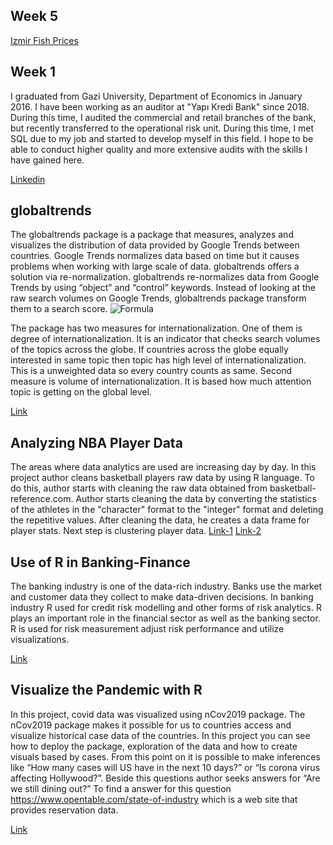 
## Week 5

[Izmir Fish Prices](asil.html)






## Week 1


I graduated from Gazi University, Department of Economics in January 2016. I have been working as an auditor at "Yapı Kredi Bank" since 2018. During this time, I audited the commercial and retail branches of the bank, but recently transferred to the operational risk unit. During this time, I met SQL due to my job and started to develop myself in this field. I hope to be able to conduct higher quality and more extensive audits with the skills I have gained here.

[Linkedin](https://tr.linkedin.com/in/onur-%C3%B6zada-060a3b138)

## globaltrends

The globaltrends package is a package that measures, analyzes and visualizes the distribution of data provided by Google Trends between countries. Google Trends normalizes data based on time but it causes problems when working with large scale of data. globaltrends offers a solution via re-normalization. globaltrends  re-normalizes data from Google Trends by using “object” and “control” keywords. Instead of looking at the raw search volumes on Google Trends, globaltrends package transform them to a search score. 
 ![Formula](https://prnt.sc/1uxt4y1)

The package has two measures for internationalization. One of them is degree of internationalization. It is an indicator that checks search volumes of the topics across the globe. If countries across the globe equally interested in same topic then topic has high level of internationalization. This is a unweighted data so every country counts as same. Second measure is volume of internationalization. It is based how much attention topic is getting on the global level.

[Link](https://www.youtube.com/watch?v=Kkjkny94dgU&list=PL4IzsxWztPdmHhzrXDAOpq4zS_peAVty2&index=5&ab_channel=RConsortium)

## Analyzing NBA Player Data 

The areas where data analytics are used are increasing day by day. In this project author cleans basketball players raw data by using R language. To do this, author starts with cleaning the raw data obtained from basketball-reference.com. Author starts cleaning the data by converting the statistics of the athletes in the "character" format to the "integer" format and deleting the repetitive values. After cleaning the data, he creates a data frame for player stats. Next step is clustering player data. 
[Link-1](https://www.r-bloggers.com/2018/03/analyzing-nba-player-data-i-getting-data/)
[Link-2](http://blog.schochastics.net/post/analyzing-nba-player-data-ii-clustering/)



## Use of R in Banking-Finance

The banking industry is one of the data-rich industry. Banks use the market and customer data they collect to make data-driven decisions. In banking industry R used for credit risk modelling and other forms of risk analytics. R plays an important role in the financial sector as well as the banking sector. R is used for risk measurement adjust risk performance and utilize visualizations.

[Link](https://codeburst.io/how-r-is-used-in-data-science-13-real-life-analogies-3f379de5e8ec)
 
## Visualize the Pandemic with R
In this project, covid data was visualized using nCov2019 package. The nCov2019 package makes it possible for us to countries access and visualize historical case data of the countries. In this project you can see how to deploy the package, exploration of the data and how to create visuals based by cases.  From this point on it is possible to make inferences like “How many cases will US have in the next 10 days?” or “Is corona virus affecting Hollywood?”. Beside this questions author seeks answers for “Are we still dining out?” To find a answer for this question https://www.opentable.com/state-of-industry which is a web site that provides reservation data. 

[Link](https://towardsdatascience.com/visualize-the-pandemic-with-r-covid-19-c3443de3b4e4)


